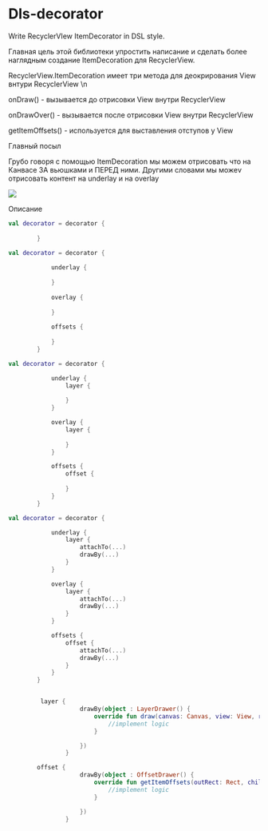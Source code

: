 # Dls-decorator
Write RecyclerVIew ItemDecorator in DSL style.

Главная цель этой библиотеки упростить написание и сделать более наглядным создание ItemDecoration для RecyclerView.

RecyclerView.ItemDecoration имеет три метода для деокрирования View внтури RecyclerView \n
    
onDraw() - вызывается до отрисовки View внутри RecyclerView  

onDrawOver() - вызывается после отрисовки View внутри RecyclerView 

getItemOffsets() - используется для выставления отступов у View

Главный посыл

Грубо говоря с помощью ItemDecoration мы можем отрисовать что на Канвасе
ЗА вьюшками и ПЕРЕД ними. 
Другими словами мы можеv отрисовать контент на underlay и на overlay

![](decor_concept.jpe4g)

Описание

```kotlin
val decorator = decorator { 
            
        }
```

```kotlin
val decorator = decorator {
            
            underlay { 
                
            }
            
            overlay { 
                
            }
            
            offsets { 
                
            }
        }
```


```kotlin
val decorator = decorator {

            underlay {
                layer { 
                    
                }
            }

            overlay {
                layer { 
                    
                }
            }

            offsets {
                offset { 
                    
                }
            }
        }
```

```kotlin
val decorator = decorator {

            underlay {
                layer { 
                    attachTo(...)
                    drawBy(...)
                }
            }

            overlay {
                layer {
                    attachTo(...)
                    drawBy(...)
                }
            }

            offsets {
                offset {
                    attachTo(...)
                    drawBy(...)
                }
            }
        }
```
```kotlin

         layer {
                    drawBy(object : LayerDrawer() {
                        override fun draw(canvas: Canvas, view: View, recyclerView: RecyclerView, state: RecyclerView.State) {
                            //implement logic
                        }

                    })
                }

```

```kotlin
        offset {
                    drawBy(object : OffsetDrawer() {
                        override fun getItemOffsets(outRect: Rect, childView: View, recyclerView: RecyclerView, state: RecyclerView.State) {
                            //implement logic
                        }

                    })
                }
```
